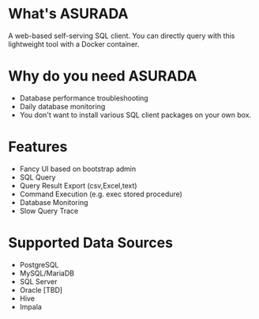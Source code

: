 # What's ASURADA
A web-based self-serving SQL client. You can directly query with this lightweight tool with a Docker container.

# Why do you need ASURADA
- Database performance troubleshooting
- Daily database monitoring
- You don't want to install various SQL client packages on your own box. 

# Features
- Fancy UI based on bootstrap admin
- SQL Query
- Query Result Export (csv,Excel,text)
- Command Execution (e.g. exec stored procedure)
- Database Monitoring 
- Slow Query Trace

# Supported Data Sources
- PostgreSQL
- MySQL/MariaDB
- SQL Server
- Oracle [TBD]
- Hive
- Impala

